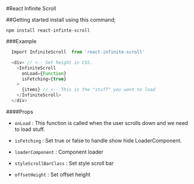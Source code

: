 #React Infinite Scroll

##Getting started
install using this command;

    npm install react-infinte-scroll


###Example
```js
  Import InfiniteScroll  from 'react-infinite-scroll'

  <div> // <-- Set height in CSS.
    <InfiniteScroll
      onLoad={Function}
      isFetching={true}
    >
      {items} // <-- This is the "stuff" you want to load
    </InfiniteScroll>
  </div>
```

####Props
   - `onLoad` : This function is called when the user scrolls down and we need to load stuff.

   - `isFetching` :  Set true or  false to handle show hide  LoaderComponent.

   - `loaderComponent` :  Component loader

   - `styleScrollBarClass` : Set style scroll bar

   - `offsetHeight` : Set offset height
